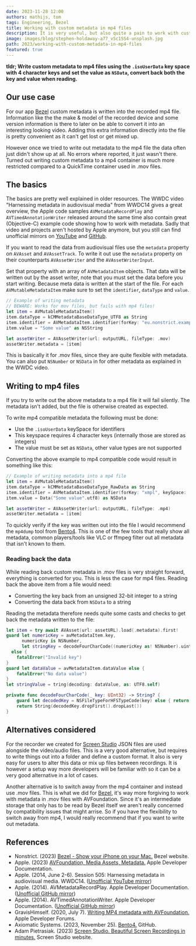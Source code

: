 ```yaml
---
date: 2023-11-28 12:00
authors: mathijs, tom
tags: Engineering, Bezel
title: Working with custom metadata in mp4 files
description: It is very useful, but also quite a pain to work with custom metadata in mp4 files with AVFoundation. Let's bridge the undocumented gaps and get it to work.
image: images/blog/stephen-holdaway-a77_vSc1SS4-unsplash.jpg
path: 2023/working-with-custom-metadata-in-mp4-files
featured: true
---
```


**tldr; Write custom metadata to mp4 files using the `.isoUserData` key space with 4 character keys and set the value as `NSData`, convert back both the key and value when reading.**

## Our use case

For our app [Bezel](https://getbezel.app) custom metadata is written into the recorded mp4 file. Information like the the make & model of the recorded device and some version information is there to later on be able to convert it into an interesting looking video. Adding this extra information directly into the file is pretty convenient as it can't get lost or get mixed up.

However once we tried to write out metadata to the mp4 file the data often just didn't show up at all. No errors where reported, it just wasn't there. Turned out writing custom metadata to a mp4 container is much more restricted compared to a QuickTime container used in .mov files.

## The basics

The basics are pretty well explained in older resources. The WWDC video "Harnessing metadata in audiovisual media" from WWDC14 gives a great overview, the Apple code samples `AVMetadataRecordPlay` and `AVTimedAnnotationWriter` released around the same time also contain great (Objective-C) example code showing how to work with metadata. Sadly that video and projects aren't hosted by Apple anymore, but you still can find unofficial mirrors on [YouTube](https://www.youtube.com/watch?v=ccz9kI8VQsw) and [GitHub](https://github.com/robovm/apple-ios-samples/tree/master/AVMetadataRecordPlayTimedMetadataCaptureRecordingandPlayback).

If you want to read the data from audiovisual files use the `metadata` property on `AVAsset` and `AVAssetTrack`. To write it out use the `metadata` property on their counterparts `AVAssetWriter` and the `AVAssetWriterInput`.

Set that property with an array of `AVMetadataItem` objects. That data will be written out by the asset writer, note that you must set the data before you start writing. Because meta data is written at the start of the file. For each `AVMutableMetadataItem` make sure to set the `identifier`, `dataType` and `value`.

```swift
// Example of writing metadata
// BEWARE: Works for mov files, but fails with mp4 files!
let item = AVMutableMetadataItem()
item.dataType = kCMMetadataBaseDataType_UTF8 as String
item.identifier = AVMetadataItem.identifier(forKey: "eu.nonstrict.example", keySpace: .quickTimeMetadata)! // Will return `nil` when identifier is invalid, should add check.
item.value = "Some value" as NSString

let assetWriter = AVAssetWriter(url: outputURL, fileType: .mov)
assetWriter.metadata = [item]
```

This is basically it for .mov files, since they are quite flexible with metadata. You can also put `NSNumber` or `NSData` in for other metadata as explained in the WWDC video.

## Writing to mp4 files

If you try to write out the above metadata to a mp4 file it will fail silently. The metadata isn't added, but the file is otherwise created as expected.

To write mp4 compatible metadata the following must be done:
- Use the `.isoUserData` keySpace for identifiers
- This keyspace requires 4 character keys (internally those are stored as integers)
- The value must be set as `NSData`, other value types are not supported

Converting the above example to mp4 compatible code would result in something like this:

```swift
// Example of writing metadata into a mp4 file
let item = AVMutableMetadataItem()
item.dataType = kCMMetadataBaseDataType_RawData as String
item.identifier = AVMetadataItem.identifier(forKey: "xmpl", keySpace: .isoUserData)! // Will return `nil` when identifier is invalid, should add check.
item.value = Data("Some value".utf8) as NSData

let assetWriter = AVAssetWriter(url: outputURL, fileType: .mp4)
assetWriter.metadata = [item]
```

To quickly verify if the key was written out into the file I would recommend the `mp4dump` tool from [Bento4](https://github.com/axiomatic-systems/Bento4). This is one of the few tools that really show all metadata, common players/tools like VLC or ffmpeg filter out all metadata that isn't known to them. 

### Reading back the data

While reading back custom metadata in .mov files is very straight forward, everything is converted for you. This is less the case for mp4 files. Reading back the above item from a file would need:
- Converting the key back from an unsigned 32-bit integer to a string
- Converting the data back from `NSData` to a string

Reading the metadata therefore needs quite some casts and checks to get back the metadata written to the file:

```swift
let item = try await AVAsset(url: assetURL).load(.metadata).first!
guard let numericKey = avMetadataItem.key, 
      numericKey is NSNumber, 
      let stringKey = decodeFourCharCode((numericKey as! NSNumber).uint32Value) 
  else {
    fatalError("Invalid key")
}
guard let dataValue = avMetadataItem.dataValue else {
    fatalError("No data value")
}
let stringValue = tring(decoding: dataValue, as: UTF8.self)

private func decodeFourCharCode(_ key: UInt32) -> String? {
    guard let decodedKey = NSFileTypeForHFSTypeCode(key) else { return nil }
    return String(decodedKey.dropFirst().dropLast())
}
```

## Alternatives considered

For the recorder we created for [Screen Studio](https://screenstudio.lemonsqueezy.com?aff=nXV1B) JSON files are used alongside the video/audio files. This is a very good alternative, but requires to write things out into a folder and define a custom format. It also is very easy for users to alter this data or mix up files between recordings. It is however a setup way more developers will be familiar with so it can be a very good alternative in a lot of cases.

Another alternative is to switch away from the mp4 container and instead use .mov files. This is what we did for [Bezel](https://getbezel.app), it's way more forgiving to work with metadata in .mov files with AVFoundation. Since it's an intermediate storage that only has to be read by Bezel itself we aren't really concerned by compatibility issues that might arrise. So if you have the flexibility to switch away from mp4, I would really recommend that if you want to write out metadata. 

## References

- Nonstrict. (2023) [Bezel - Show your iPhone on your Mac.](https://developer.apple.com/documentation/avfoundation/media_assets#3643898) Bezel website.
- Apple. (2023) [AVFoundation, Media Assets, Metadata.](https://developer.apple.com/documentation/avfoundation/media_assets#3643898) Apple Developer Documentation.
- Apple. (2014, June 2-6). Session 505: Harnessing metadata in audiovisual media. WWDC14. ([Unofficial YouTube mirror](https://www.youtube.com/watch?v=ccz9kI8VQsw))
- Apple. (2014). AVMetadataRecordPlay. Apple Developer Documentation. ([Unofficial GitHub mirror](https://github.com/robovm/apple-ios-samples/tree/master/AVMetadataRecordPlayTimedMetadataCaptureRecordingandPlayback))
- Apple. (2014). AVTimedAnnotationWriter. Apple Developer Documentation. ([Unofficial GitHub mirror](https://github.com/robovm/apple-ios-samples/tree/master/AVTimedAnnotationWriterUsingCustomAnnotationMetadataforMovieWritingandPlayback))
- GravisHimself. (2020, July 7). [Writing MP4 metadata with AVFoundation.](https://developer.apple.com/forums/thread/654753) Apple Developer Forums.
- Axiomatic Systems. (2023, November 25). [Bento4.](https://github.com/axiomatic-systems/Bento4) GitHub.
- Adam Pietrasiak. (2023) [Screen Studio. Beautiful Screen Recordings in minutes.](https://screen.studio) Screen Studio website.
